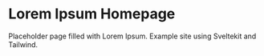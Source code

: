 # Lorem Ipsum Homepage

Placeholder page filled with Lorem Ipsum. Example site using Sveltekit and Tailwind.
